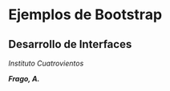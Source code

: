 Ejemplos de **Bootstrap**
====
Desarrollo de Interfaces
---------

*Instituto Cuatrovientos*

***Frago, A.***





